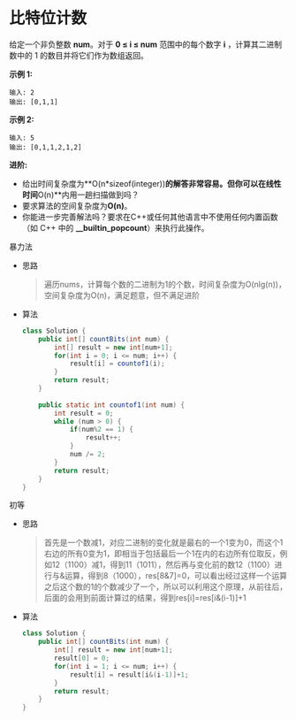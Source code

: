 # 比特位计数

给定一个非负整数 **num**。对于 **0 ≤ i ≤ num** 范围中的每个数字 **i** ，计算其二进制数中的 1 的数目并将它们作为数组返回。

**示例 1:**

```
输入: 2
输出: [0,1,1]
```

**示例 2:**

```
输入: 5
输出: [0,1,1,2,1,2]
```

**进阶:**

- 给出时间复杂度为**O(n\*sizeof(integer))**的解答非常容易。但你可以在线性时间**O(n)**内用一趟扫描做到吗？
- 要求算法的空间复杂度为**O(n)**。
- 你能进一步完善解法吗？要求在C++或任何其他语言中不使用任何内置函数（如 C++ 中的 **__builtin_popcount**）来执行此操作。

暴力法

* 思路

  > 遍历nums，计算每个数的二进制为1的个数，时间复杂度为O(nlg(n))，空间复杂度为O(n)，满足题意，但不满足进阶

* 算法

  ```JAVA
  class Solution {
      public int[] countBits(int num) {
          int[] result = new int[num+1];
          for(int i = 0; i <= num; i++) {
              result[i] = countof1(i);
          }
          return result;
      }
      
      public static int countof1(int num) {
          int result = 0;
          while (num > 0) {
              if(num%2 == 1) {
                  result++;
              }
              num /= 2; 
          }
          return result;
      }
  }
  ```

初等

* 思路

  > 首先是一个数减1，对应二进制的变化就是最右的一个1变为0，而这个1右边的所有0变为1，即相当于包括最后一个1在内的右边所有位取反，例如12（1100）减1，得到11（1011），然后再与变化前的数12（1100）进行与&运算，得到8（1000），res[8&7]=0，可以看出经过这样一个运算之后这个数的1的个数减少了一个，所以可以利用这个原理，从前往后，后面的会用到前面计算过的结果，得到res[i]=res[i&(i-1)]+1

* 算法

  ```JAVA
  class Solution {
      public int[] countBits(int num) {
          int[] result = new int[num+1];
          result[0] = 0;
          for(int i = 1; i <= num; i++) {
              result[i] = result[i&(i-1)]+1;
          }
          return result;
      }
  }
  ```

  








